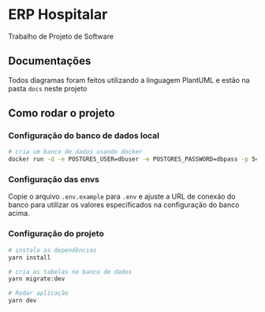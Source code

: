 # ERP Hospitalar

Trabalho de Projeto de Software

## Documentações

Todos diagramas foram feitos utilizando a linguagem PlantUML e estão na pasta `docs` neste projeto

## Como rodar o projeto

### Configuração do banco de dados local

```bash
# cria um banco de dados usando docker
docker run -d -e POSTGRES_USER=dbuser -e POSTGRES_PASSWORD=dbpass -p 5432:5432 postgres:latest
```

### Configuração das envs

Copie o arquivo `.env.example` para `.env` e ajuste a URL de conexão do banco para utilizar os valores especificados na configuração do banco acima.

### Configuração do projeto

```bash
# instala as dependências
yarn install

# cria as tabelas no banco de dados
yarn migrate:dev

# Rodar aplicação
yarn dev
```
